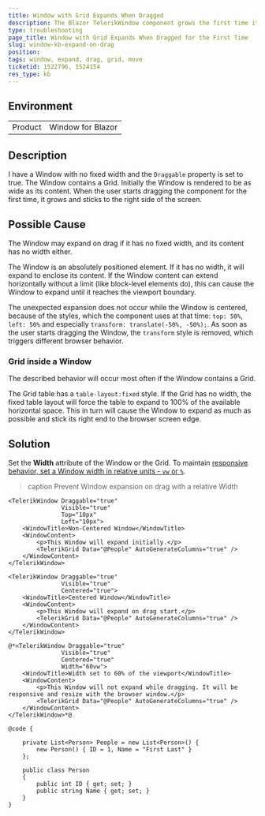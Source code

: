 ```yaml
---
title: Window with Grid Expands When Dragged
description: The Blazor TelerikWindow component grows the first time it is dragged, if it contains a Grid. Its right border sticks to the right side of the screen.
type: troubleshooting
page_title: Window with Grid Expands When Dragged for the First Time
slug: window-kb-expand-on-drag
position: 
tags: window, expand, drag, grid, move
ticketid: 1522796, 1524154
res_type: kb
---
```


## Environment

<table>
    <tbody>
        <tr>
            <td>Product</td>
            <td>Window for Blazor</td>
        </tr>
    </tbody>
</table>

## Description

I have a Window with no fixed width and the `Draggable` property is set to true. The Window contains a Grid. Initially the Window is rendered to be as wide as its content.
When the user starts dragging the component for the first time, it grows and sticks to the right side of the screen.

## Possible Cause

The Window may expand on drag if it has no fixed width, and its content has no width either.

The Window is an absolutely positioned element. If it has no width, it will expand to enclose its content. If the Window content can extend horizontally without a limit (like block-level elements do), this can cause the Window to expand until it reaches the viewport boundary.

The unexpected expansion does not occur while the Window is centered, because of the styles, which the component uses at that time: `top: 50%`, `left: 50%` and especially `transform: translate(-50%, -50%);`. As soon as the user starts dragging the Window, the `transform` style is removed, which triggers different browser behavior.

### Grid inside a Window

The described behavior will occur most often if the Window contains a Grid.

The Grid table has a `table-layout:fixed` style. If the Grid has no width, the fixed table layout will force the table to expand to 100% of the available horizontal space. This in turn will cause the Window to expand as much as possible and stick its right end to the browser screen edge.

## Solution

Set the **Width** attribute of the Window or the Grid. To maintain [responsive behavior, set a Window width in relative units - `vw` or `%`](slug://window-kb-responsive).

>caption Prevent Window expansion on drag with a relative Width

````RAZOR
<TelerikWindow Draggable="true"
               Visible="true"
               Top="10px"
               Left="10px">
    <WindowTitle>Non-Centered Window</WindowTitle>
    <WindowContent>
        <p>This Window will expand initially.</p>
        <TelerikGrid Data="@People" AutoGenerateColumns="true" />
    </WindowContent>
</TelerikWindow>

<TelerikWindow Draggable="true"
               Visible="true"
               Centered="true">
    <WindowTitle>Centered Window</WindowTitle>
    <WindowContent>
        <p>This Window will expand on drag start.</p>
        <TelerikGrid Data="@People" AutoGenerateColumns="true" />
    </WindowContent>
</TelerikWindow>

@*<TelerikWindow Draggable="true"
               Visible="true"
               Centered="true"
               Width="60vw">
    <WindowTitle>Width set to 60% of the viewport</WindowTitle>
    <WindowContent>
        <p>This Window will not expand while dragging. It will be responsive and resize with the browser window.</p>
        <TelerikGrid Data="@People" AutoGenerateColumns="true" />
    </WindowContent>
</TelerikWindow>*@

@code {

    private List<Person> People = new List<Person>() {
        new Person() { ID = 1, Name = "First Last" }
    };

    public class Person
    {
        public int ID { get; set; }
        public string Name { get; set; }
    }
}
````
